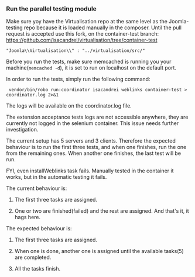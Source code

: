 ### Run the parallel testing module

Make sure yoy have the Virtualisation repo at the same level as the Joomla-testing repo because it is loaded manually in the composer. Until the pull request is accepted use this fork, on the container-test branch: https://github.com/isacandrei/virtualisation/tree/container-test

```
"Joomla\\Virtualisation\\" : "../virtualisation/src/"
```

Before you run the tests, make sure memcached is running you your machine(`memcached -d`), it is set to run on localhost on the default port.

In order to run the tests, simply run the following command:

```
 vendor/bin/robo run:coordinator isacandrei weblinks container-test > coordinator.log 2>&1
```

The logs will be available on the coordinator.log file.

The extension acceptance tests logs are not accessible anywhere, they are currently not logged in the selenium container. This issue needs further investigation.

The current setup has 5 servers and 3 clients. Therefore the expected behaviour is to run the first three tests, and when one finishes, run the one from the remaining ones. When another one finishes, the last test will be run.
 
FYI, even installWeblinks task fails. Manually tested in the container it works, but in the automatic testing it fails.

The current behaviour is: 

1. The first three tasks are assigned.

2. One or two are finished(failed) and the rest are assigned. And that's it, it hags here.

The expected behaviour is:

1. The first three tasks are assigned. 

2. When one is done, another one is assigned until the available tasks(5) are completed.

3. All the tasks finish.
